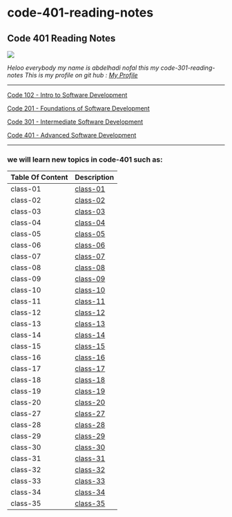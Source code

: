 # code-401-reading-notes

## **Code 401 Reading Notes**

![](http://news.efinancialcareers.com/binaries/content/gallery/efinancial-careers/articles/2019/03/programmer.jpg)

_Heloo everybody my name is abdelhadi nofal this my code-301-reading-notes_
_This is my profile on git hub : [My Profile](https://github.com/abdelhadi-nofal)_
 
 ***
 
 [Code 102 - Intro to Software Development](https://abdelhadi-nofal.github.io/reading-notes1/)  
 
 [Code 201 - Foundations of Software Development](https://abdelhadi-nofal.github.io/code-201/ )  
 
 [Code 301 - Intermediate Software Development](https://abdelhadi-nofal.github.io/code-301-reading-notes/) 
 
 [Code 401 - Advanced Software Development](https://abdelhadi-nofal.github.io/reading-notes/) 
 
 ***
 
### we will learn new topics in code-401 such as:





 | Table Of Content                    | Description                                                                  |
 | ---------------------               | -----------                                                                  |
 | class-01                            |[class-01](https://abdelhadi-nofal.github.io/reading-notes/class-01) |
 | class-02                            |[class-02](https://abdelhadi-nofal.github.io/reading-notes/class-02) |
 | class-03                            |[class-03](https://abdelhadi-nofal.github.io/reading-notes/class-03) |
 | class-04                            |[class-04](https://abdelhadi-nofal.github.io/reading-notes/class-04) |
 | class-05                            |[class-05](https://abdelhadi-nofal.github.io/reading-notes/class-05) |
 | class-06                            |[class-06](https://abdelhadi-nofal.github.io/reading-notes/class-06) |
 | class-07                            |[class-07](https://abdelhadi-nofal.github.io/reading-notes/class-07) |
 | class-08                            |[class-08](https://abdelhadi-nofal.github.io/reading-notes/class-08) |
 | class-09                            |[class-09](https://abdelhadi-nofal.github.io/reading-notes/class-09) |
 | class-10                            |[class-10](https://abdelhadi-nofal.github.io/reading-notes/class-10) |
 | class-11                            |[class-11](https://abdelhadi-nofal.github.io/reading-notes/class-11) |
 | class-12                            |[class-12](https://abdelhadi-nofal.github.io/reading-notes/class-12) |
 | class-13                            |[class-13](https://abdelhadi-nofal.github.io/reading-notes/class-13) |
 | class-14                            |[class-14](https://abdelhadi-nofal.github.io/reading-notes/class-14) |
 | class-15                            |[class-15](https://abdelhadi-nofal.github.io/reading-notes/class-15) |
 | class-16                            |[class-16](https://abdelhadi-nofal.github.io/reading-notes/class-16) |
 | class-17                            |[class-17](https://abdelhadi-nofal.github.io/reading-notes/class-17) |
 | class-18                            |[class-18](https://abdelhadi-nofal.github.io/reading-notes/class-18) |
 | class-19                            |[class-19](https://abdelhadi-nofal.github.io/reading-notes/class-19) |
 | class-20                            |[class-20](https://abdelhadi-nofal.github.io/reading-notes/class-20) |
 | class-27                            |[class-27](https://abdelhadi-nofal.github.io/reading-notes/class-27) |
 | class-28                            |[class-28](https://abdelhadi-nofal.github.io/reading-notes/class-28) |
 | class-29                            |[class-29](https://abdelhadi-nofal.github.io/reading-notes/class-29) |
 | class-30                            |[class-30](https://abdelhadi-nofal.github.io/reading-notes/class-30) |
 | class-31                            |[class-31](https://abdelhadi-nofal.github.io/reading-notes/class-31) |
 | class-32                            |[class-32](https://abdelhadi-nofal.github.io/reading-notes/class-32) |
 | class-33                            |[class-33](https://abdelhadi-nofal.github.io/reading-notes/class-33) |
 | class-34                            |[class-34](https://abdelhadi-nofal.github.io/reading-notes/class-34) |
 | class-35                            |[class-35](https://abdelhadi-nofal.github.io/reading-notes/class-35) |

